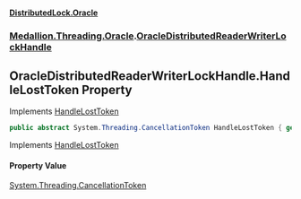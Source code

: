 #### [DistributedLock.Oracle](README.md 'README')
### [Medallion.Threading.Oracle](Medallion.Threading.Oracle.md 'Medallion.Threading.Oracle').[OracleDistributedReaderWriterLockHandle](OracleDistributedReaderWriterLockHandle.md 'Medallion.Threading.Oracle.OracleDistributedReaderWriterLockHandle')

## OracleDistributedReaderWriterLockHandle.HandleLostToken Property

Implements [HandleLostToken](https://github.com/madelson/DistributedLock/tree/default-documentation/docs/api/DistributedLock.Core/IDistributedSynchronizationHandle.HandleLostToken.md 'Medallion.Threading.IDistributedSynchronizationHandle.HandleLostToken')

```csharp
public abstract System.Threading.CancellationToken HandleLostToken { get; }
```

Implements [HandleLostToken](https://github.com/madelson/DistributedLock/tree/default-documentation/docs/api/DistributedLock.Core/IDistributedSynchronizationHandle.HandleLostToken.md 'Medallion.Threading.IDistributedSynchronizationHandle.HandleLostToken')

#### Property Value
[System.Threading.CancellationToken](https://docs.microsoft.com/en-us/dotnet/api/System.Threading.CancellationToken 'System.Threading.CancellationToken')